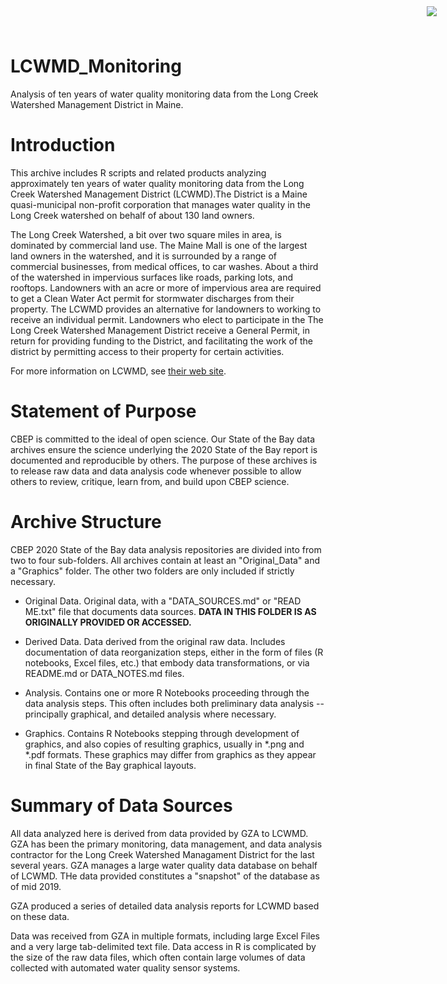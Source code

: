 # LCWMD_Monitoring

<img
    src="https://www.cascobayestuary.org/wp-content/uploads/2014/04/logo_sm.jpg"
    style="position:absolute;top:10px;right:50px;" />


Analysis of ten years of water quality monitoring data from the Long Creek
Watershed Management District in Maine.

# Introduction
This archive includes R scripts and related products analyzing approximately ten
years of water quality monitoring data from the Long Creek Watershed Management
District (LCWMD).The District is a Maine quasi-municipal non-profit corporation
that manages water quality in the Long Creek watershed on behalf of about 130
land owners.

The Long Creek Watershed, a bit over two square miles in area, is dominated by
commercial land use. The Maine Mall is one of the largest land owners in the
watershed, and it is surrounded by a range of commercial businesses, from
medical offices, to car washes.  About a third of the watershed in impervious
surfaces like roads, parking lots, and rooftops.  Landowners with an acre or
more of impervious area are required to get a Clean Water Act permit for
stormwater discharges from their property.  The LCWMD provides an alternative
for landowners to working to receive an individual permit.  Landowners who elect
to participate in the The Long Creek Watershed Management District receive a
General Permit, in return for providing funding to the District, and
facilitating the work of the district by permitting access to their property for
certain activities.

For more information on LCWMD, see [their web site](restorelongcreek.org).

# Statement of Purpose
CBEP is committed to the ideal of open science.  Our State of the Bay data
archives ensure the science underlying the 2020 State of the Bay report is
documented and reproducible by others. The purpose of these archives is to
release raw data and data analysis code whenever possible to allow others to
review, critique, learn from, and build upon CBEP science.

# Archive Structure
CBEP 2020 State of the Bay data analysis repositories are divided into from two
to four sub-folders.  All archives contain at least an "Original_Data" and a
"Graphics" folder.  The other two folders are only included if strictly
necessary.

- Original Data.  Original data, with a "DATA_SOURCES.md" or "READ ME.txt" file 
that documents data sources.
**DATA IN THIS FOLDER IS AS ORIGINALLY PROVIDED OR ACCESSED.** 

- Derived Data.  Data derived from the original raw data.  Includes
documentation of data reorganization steps, either in the form of files (R
notebooks, Excel files, etc.) that embody data transformations, or via README.md
or DATA_NOTES.md files.

- Analysis.  Contains one or more R Notebooks proceeding through the data
analysis steps. This often includes both preliminary data analysis --
principally graphical, and detailed analysis where necessary.

- Graphics.  Contains R Notebooks stepping through development of graphics, and
also copies of resulting graphics, usually in \*.png and \*.pdf formats.  These
graphics may differ from graphics as they appear in final State of the Bay
graphical layouts.

# Summary of Data Sources
All data analyzed here is derived from data provided by GZA to LCWMD.  GZA has
been the primary monitoring, data management, and data analysis contractor for
the Long Creek Watershed Managament District for the last several years. GZA
manages a large water quality data database on behalf of LCWMD. THe data
provided constitutes a "snapshot" of the database as of mid 2019.

GZA produced a series of detailed data analysis reports for LCWMD based on these 
data.

Data was received from GZA in multiple formats, including large Excel Files and
a very large tab-delimited text file.  Data access in R is complicated by the
size of the raw data files, which often contain large volumes of data collected
with automated water quality sensor systems.